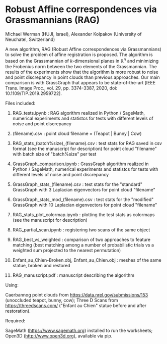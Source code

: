 # Robust Affine correspondences via Grassmannians (RAG)

Michael Werman (HUJI, Israel), Alexander Kolpakov (University of Neuchatel, Switzerland)

A new algorithm, RAG (Robust Affine correspondences via Grassmannians) to solve the problem of affine registration is proposed. The algorithm is based on the Grassmannian of $k$-dimensional planes in $\mathbb{R}^n$ and minimizing the Frobenius norm between the two elements of the Grassmannian. The results of the experiments show that the algorithm is more robust to noise and point discrepancy in point clouds than  previous approaches. Our main comparison is with GrassGraph that appears to be state-of-the-art [IEEE Trans. Image Proc., vol. 29, pp. 3374-3387, 2020, doi: 10.1109/TIP.2019.2959722]. 

Files included:

1) RAG_tests.ipynb : RAG algorithm realized in Python / SageMath, numerical experiments and statistcs for tests with different levels of noise and point discrepancy

2) (filename).csv : point cloud filename = (Teapot | Bunny | Cow)

3) RAG_stats_(batch%size)_(filename).csv : test stats for RAG saved in csv format (see the manuscript for description) for point cloud "filename" with batch size of "batch%size" per test

4) GrassGraph_comparison.ipynb : GrassGraph algorithm realized in Python / SageMath, numerical experiments and statistcs for tests with different levels of noise and point discrepancy

5) GrassGraph_stats_(filename).csv : test stats for the "standard" GrassGraph with 3 Laplacian eigenvectors for point cloud "filename"

6) GrassGraph_stats_mod_(filename).csv : test stats for the "modified" GrassGraph with 10 Laplacian eigenvectors for point cloud "filename"

7) RAG_stats_plot_colormap.ipynb : plotting the test stats as colormaps (see the manuscript for description)

8) RAG_partial_scan.ipynb : registering two scans of the same object 

9) RAG_best_vs_weighted : comparison of two approaches to feature matching (best matching among a number of probabilistic trials vs a weighted sum projected to the nearest permutation)

10) Enfant_au_Chien-Broken.obj, Enfant_au_Chien.obj : meshes of the same statue, broken and restored 

11) RAG_manuscript.pdf : manuscript describing the algorithm 

Using:

Caerbannog point clouds from https://data.nrel.gov/submissions/153 (unoccluded teapot, bunny, cow); Three D Scans from https://threedscans.com/ ("Enfant au Chien" statue before and after restoration).


Required:

SageMath (https://www.sagemath.org) installed to run the worksheets; Open3D (http://www.open3d.org), available via pip.
